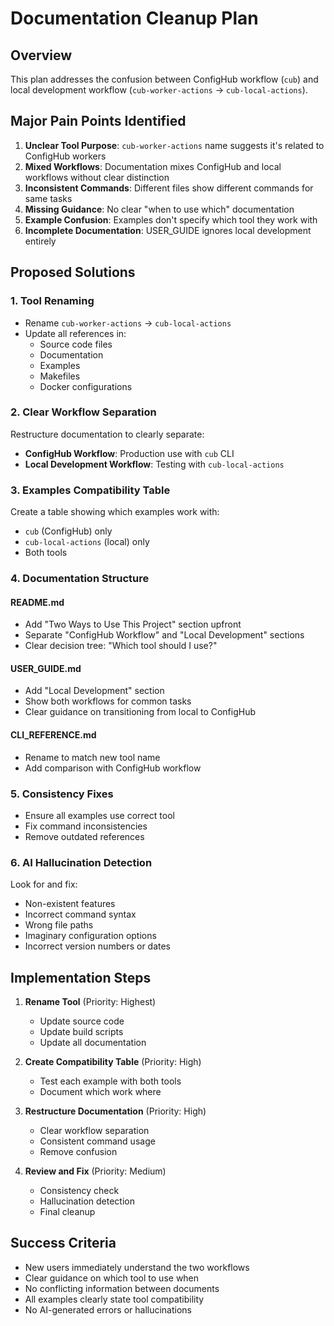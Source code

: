 # Documentation Cleanup Plan

## Overview
This plan addresses the confusion between ConfigHub workflow (`cub`) and local development workflow (`cub-worker-actions` → `cub-local-actions`).

## Major Pain Points Identified

1. **Unclear Tool Purpose**: `cub-worker-actions` name suggests it's related to ConfigHub workers
2. **Mixed Workflows**: Documentation mixes ConfigHub and local workflows without clear distinction
3. **Inconsistent Commands**: Different files show different commands for same tasks
4. **Missing Guidance**: No clear "when to use which" documentation
5. **Example Confusion**: Examples don't specify which tool they work with
6. **Incomplete Documentation**: USER_GUIDE ignores local development entirely

## Proposed Solutions

### 1. Tool Renaming
- Rename `cub-worker-actions` → `cub-local-actions`
- Update all references in:
  - Source code files
  - Documentation
  - Examples
  - Makefiles
  - Docker configurations

### 2. Clear Workflow Separation
Restructure documentation to clearly separate:
- **ConfigHub Workflow**: Production use with `cub` CLI
- **Local Development Workflow**: Testing with `cub-local-actions`

### 3. Examples Compatibility Table
Create a table showing which examples work with:
- `cub` (ConfigHub) only
- `cub-local-actions` (local) only  
- Both tools

### 4. Documentation Structure

#### README.md
- Add "Two Ways to Use This Project" section upfront
- Separate "ConfigHub Workflow" and "Local Development" sections
- Clear decision tree: "Which tool should I use?"

#### USER_GUIDE.md
- Add "Local Development" section
- Show both workflows for common tasks
- Clear guidance on transitioning from local to ConfigHub

#### CLI_REFERENCE.md
- Rename to match new tool name
- Add comparison with ConfigHub workflow

### 5. Consistency Fixes
- Ensure all examples use correct tool
- Fix command inconsistencies
- Remove outdated references

### 6. AI Hallucination Detection
Look for and fix:
- Non-existent features
- Incorrect command syntax
- Wrong file paths
- Imaginary configuration options
- Incorrect version numbers or dates

## Implementation Steps

1. **Rename Tool** (Priority: Highest)
   - Update source code
   - Update build scripts
   - Update all documentation

2. **Create Compatibility Table** (Priority: High)
   - Test each example with both tools
   - Document which work where

3. **Restructure Documentation** (Priority: High)
   - Clear workflow separation
   - Consistent command usage
   - Remove confusion

4. **Review and Fix** (Priority: Medium)
   - Consistency check
   - Hallucination detection
   - Final cleanup

## Success Criteria
- New users immediately understand the two workflows
- Clear guidance on which tool to use when
- No conflicting information between documents
- All examples clearly state tool compatibility
- No AI-generated errors or hallucinations